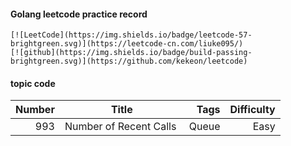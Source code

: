 #### Golang leetcode practice record
    [![LeetCode](https://img.shields.io/badge/leetcode-57-brightgreen.svg)](https://leetcode-cn.com/liuke095/)
    [![github](https://img.shields.io/badge/build-passing-brightgreen.svg)](https://github.com/kekeon/leetcode)
#### topic code

| Number | Title | Tags |Difficulty |
|---:|:---:|---:|---:|
| 993  | Number of Recent Calls   | Queue  | Easy |
